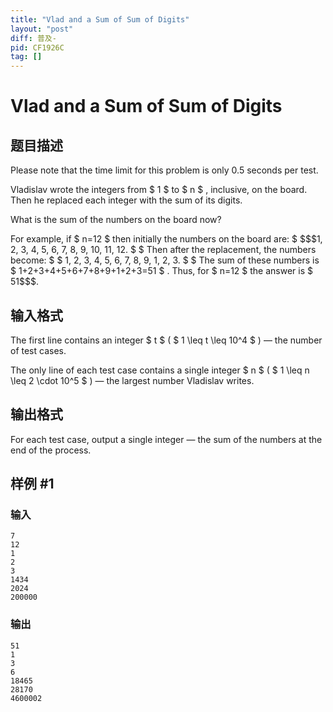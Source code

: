 ```yaml
---
title: "Vlad and a Sum of Sum of Digits"
layout: "post"
diff: 普及-
pid: CF1926C
tag: []
---
```


# Vlad and a Sum of Sum of Digits

## 题目描述

Please note that the time limit for this problem is only 0.5 seconds per test.

Vladislav wrote the integers from $ 1 $ to $ n $ , inclusive, on the board. Then he replaced each integer with the sum of its digits.

What is the sum of the numbers on the board now?

For example, if $ n=12 $ then initially the numbers on the board are: $ $$$1, 2, 3, 4, 5, 6, 7, 8, 9, 10, 11, 12. $ $  Then after the replacement, the numbers become:  $ $ 1, 2, 3, 4, 5, 6, 7, 8, 9, 1, 2, 3. $ $  The sum of these numbers is  $ 1+2+3+4+5+6+7+8+9+1+2+3=51 $ . Thus, for  $ n=12 $  the answer is  $ 51$$$.

## 输入格式

The first line contains an integer $ t $ ( $ 1 \leq t \leq 10^4 $ ) — the number of test cases.

The only line of each test case contains a single integer $ n $ ( $ 1 \leq n \leq 2 \cdot 10^5 $ ) — the largest number Vladislav writes.

## 输出格式

For each test case, output a single integer — the sum of the numbers at the end of the process.

## 样例 #1

### 输入

```
7
12
1
2
3
1434
2024
200000
```

### 输出

```
51
1
3
6
18465
28170
4600002
```

